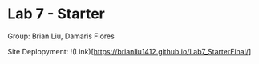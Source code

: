 # Lab 7 - Starter

Group: Brian Liu, Damaris Flores

Site Deplopyment: !(Link)[https://brianliu1412.github.io/Lab7_StarterFinal/]

